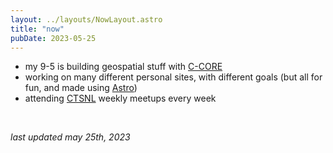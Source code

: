 ```yaml
---
layout: ../layouts/NowLayout.astro
title: "now"
pubDate: 2023-05-25
---
```


-   my 9-5 is building geospatial stuff with [C-CORE](https://c-core.ca/)
-   working on many different personal sites, with different goals (but all for fun, and made using [Astro](https://astro.build/))
-   attending [CTSNL](https://ctsnl.ca/) weekly meetups every week

<br />

_last updated may 25th, 2023_
